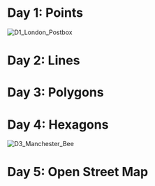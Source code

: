 # Day 1: Points
![D1_London_Postbox](https://user-images.githubusercontent.com/79040885/140583737-ba224dc3-415a-407e-9b4b-8b335d339c97.png)

# Day 2: Lines


# Day 3: Polygons


# Day 4: Hexagons
![D3_Manchester_Bee](https://user-images.githubusercontent.com/79040885/140583848-bb9e5c2a-9727-4f92-acf4-ad9072c24d0a.jpeg)

# Day 5: Open Street Map


